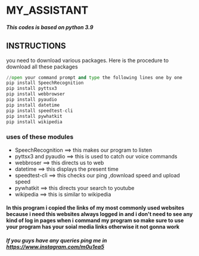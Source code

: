# MY_ASSISTANT

##### This codes is based on python 3.9

## INSTRUCTIONS
you need to download various packages.
Here is the procedure to download all these packages
```python
//open your command prompt and type the following lines one by one
pip install SpeechRecognition
pip install pyttsx3
pip install webbrowser
pip install pyaudio
pip install datetime
pip install speedtest-cli
pip install pywhatkit
pip install wikipedia
```
### uses of these modules
- SpeechRecognition   ==> this makes our program to listen
- pyttsx3 and pyaudio ==> this is used to catch our voice commands
- webbroser           ==> this directs us to web
- datetime            ==> this displays the present time
- speedtest-cli       ==> this checks our ping ,download speed and upload speed
- pywhatkit           ==> this directs your search to youtube
- wikipedia           ==> this is similar to wikipedia

#### In this program i copied the links of my most commonly used websites because i need this websites always logged in and i don't need to see any kind of log in pages when i command my program so make sure to use your program  has your soial media links otherwise it not gonna work 

##### If you guys have any queries ping me in https://www.instagram.com/m0u1ea5
